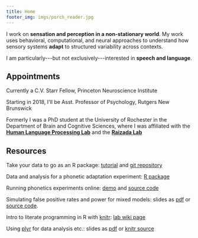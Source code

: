 ```yaml
--- 
title: Home 
footer_img: imgs/porch_reader.jpg
---
```


I work on **sensation and perception in a non-stationary world**. My work uses
behavioral, computational, and neural approaches to understand how sensory
systems **adapt** to structured variability across contexts.

I am particularly---but not exclusively---interested in **speech and language**.

Appointments
------------

Currently a C.V. Starr Fellow, Princeton Neuroscience Institute

Starting in 2018, I'll be Asst. Professor of Psychology, Rutgers New
Brunswick

Formerly I was a PhD student at the University of Rochester in the
Department of Brain and Cognitive Sciences, where I was affiliated with
the **[Human Language Processing
Lab](http://www.hlp.rochester.edu/)** and the **[Raizada
Lab](http://raizadalab.org/)**

Resources
---------

Take your data to go as an R package: [tutorial](r-packages/) and [git
repository](https://github.com/kleinschmidt/r-packages)

Data and analysis for a phonetic adaptation experiment: [R
package](https://github.com/kleinschmidt/phonetic-sup-unsup)

Running phonetics experiments online:
[demo](https://www.hlp.rochester.edu/mturk/mtadapt-demo/) and [source
code](https://bitbucket.org/dkleinschmidt/mtadapt-demo)

Simulating false positive rates and power for mixed models: slides as
[pdf](sst-mixed-effects-simulation/simulations_slides.pdf) or [source
code](https://github.com/kleinschmidt/sst-mixed-effects-simulation).

Intro to literate programming in R with
[knitr](http://yihui.name/knitr/): [lab wiki
page](http://wiki.bcs.rochester.edu/HlpLab/LabmeetingSP13w13)

Using [plyr](http://plyr.had.co.nz/) for data analysis etc.: slides as
[pdf](plyr-reshape-lsa2013-slides/lsa13-plyr-reshape.pdf) or [knitr
source](plyr-reshape-lsa2013-slides/lsa13-plyr-reshape.Rnw)

